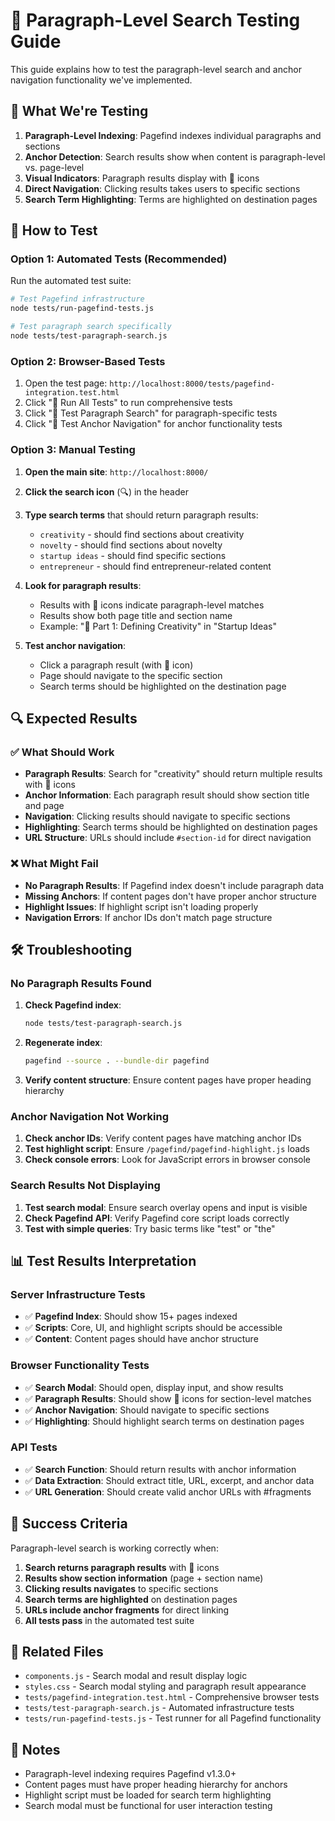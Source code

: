 # 🧪 Paragraph-Level Search Testing Guide

This guide explains how to test the paragraph-level search and anchor navigation functionality we've implemented.

## 🎯 What We're Testing

1. **Paragraph-Level Indexing**: Pagefind indexes individual paragraphs and sections
2. **Anchor Detection**: Search results show when content is paragraph-level vs. page-level
3. **Visual Indicators**: Paragraph results display with 📎 icons
4. **Direct Navigation**: Clicking results takes users to specific sections
5. **Search Term Highlighting**: Terms are highlighted on destination pages

## 🚀 How to Test

### Option 1: Automated Tests (Recommended)

Run the automated test suite:

```bash
# Test Pagefind infrastructure
node tests/run-pagefind-tests.js

# Test paragraph search specifically
node tests/test-paragraph-search.js
```

### Option 2: Browser-Based Tests

1. Open the test page: `http://localhost:8000/tests/pagefind-integration.test.html`
2. Click "🚀 Run All Tests" to run comprehensive tests
3. Click "📝 Test Paragraph Search" for paragraph-specific tests
4. Click "🔗 Test Anchor Navigation" for anchor functionality tests

### Option 3: Manual Testing

1. **Open the main site**: `http://localhost:8000/`
2. **Click the search icon** (🔍) in the header
3. **Type search terms** that should return paragraph results:
   - `creativity` - should find sections about creativity
   - `novelty` - should find sections about novelty
   - `startup ideas` - should find specific sections
   - `entrepreneur` - should find entrepreneur-related content

4. **Look for paragraph results**:
   - Results with 📎 icons indicate paragraph-level matches
   - Results show both page title and section name
   - Example: "📎 Part 1: Defining Creativity" in "Startup Ideas"

5. **Test anchor navigation**:
   - Click a paragraph result (with 📎 icon)
   - Page should navigate to the specific section
   - Search terms should be highlighted on the destination page

## 🔍 Expected Results

### ✅ What Should Work

- **Paragraph Results**: Search for "creativity" should return multiple results with 📎 icons
- **Anchor Information**: Each paragraph result should show section title and page
- **Navigation**: Clicking results should navigate to specific sections
- **Highlighting**: Search terms should be highlighted on destination pages
- **URL Structure**: URLs should include `#section-id` for direct navigation

### ❌ What Might Fail

- **No Paragraph Results**: If Pagefind index doesn't include paragraph data
- **Missing Anchors**: If content pages don't have proper anchor structure
- **Highlight Issues**: If highlight script isn't loading properly
- **Navigation Errors**: If anchor IDs don't match page structure

## 🛠️ Troubleshooting

### No Paragraph Results Found

1. **Check Pagefind index**:
   ```bash
   node tests/test-paragraph-search.js
   ```

2. **Regenerate index**:
   ```bash
   pagefind --source . --bundle-dir pagefind
   ```

3. **Verify content structure**: Ensure content pages have proper heading hierarchy

### Anchor Navigation Not Working

1. **Check anchor IDs**: Verify content pages have matching anchor IDs
2. **Test highlight script**: Ensure `/pagefind/pagefind-highlight.js` loads
3. **Check console errors**: Look for JavaScript errors in browser console

### Search Results Not Displaying

1. **Test search modal**: Ensure search overlay opens and input is visible
2. **Check Pagefind API**: Verify Pagefind core script loads correctly
3. **Test with simple queries**: Try basic terms like "test" or "the"

## 📊 Test Results Interpretation

### Server Infrastructure Tests
- ✅ **Pagefind Index**: Should show 15+ pages indexed
- ✅ **Scripts**: Core, UI, and highlight scripts should be accessible
- ✅ **Content**: Content pages should have anchor structure

### Browser Functionality Tests
- ✅ **Search Modal**: Should open, display input, and show results
- ✅ **Paragraph Results**: Should show 📎 icons for section-level matches
- ✅ **Anchor Navigation**: Should navigate to specific sections
- ✅ **Highlighting**: Should highlight search terms on destination pages

### API Tests
- ✅ **Search Function**: Should return results with anchor information
- ✅ **Data Extraction**: Should extract title, URL, excerpt, and anchor data
- ✅ **URL Generation**: Should create valid anchor URLs with #fragments

## 🎉 Success Criteria

Paragraph-level search is working correctly when:

1. **Search returns paragraph results** with 📎 icons
2. **Results show section information** (page + section name)
3. **Clicking results navigates** to specific sections
4. **Search terms are highlighted** on destination pages
5. **URLs include anchor fragments** for direct linking
6. **All tests pass** in the automated test suite

## 🔗 Related Files

- `components.js` - Search modal and result display logic
- `styles.css` - Search modal styling and paragraph result appearance
- `tests/pagefind-integration.test.html` - Comprehensive browser tests
- `tests/test-paragraph-search.js` - Automated infrastructure tests
- `tests/run-pagefind-tests.js` - Test runner for all Pagefind functionality

## 📝 Notes

- Paragraph-level indexing requires Pagefind v1.3.0+
- Content pages must have proper heading hierarchy for anchors
- Highlight script must be loaded for search term highlighting
- Search modal must be functional for user interaction testing
